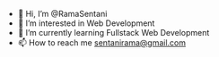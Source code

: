 - 👋 Hi, I’m @RamaSentani
- 👀 I’m interested in Web Development
- 🌱 I’m currently learning Fullstack Web Development
- 📫 How to reach me sentanirama@gmail.com

<!---
RamaSentani/RamaSentani is a ✨ special ✨ repository because its `README.md` (this file) appears on your GitHub profile.
You can click the Preview link to take a look at your changes.
--->
